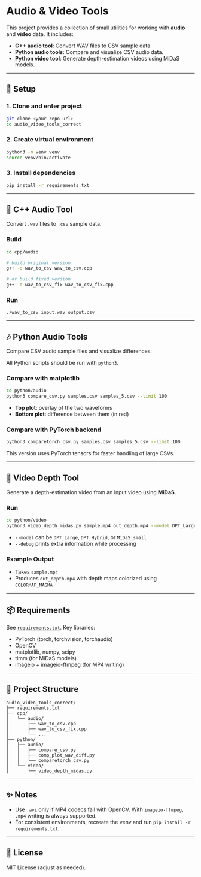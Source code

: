 # Audio & Video Tools

This project provides a collection of small utilities for working with **audio** and **video** data.
It includes:

- **C++ audio tool**: Convert WAV files to CSV sample data.
- **Python audio tools**: Compare and visualize CSV audio data.
- **Python video tool**: Generate depth-estimation videos using MiDaS models.

---

## 🚀 Setup

### 1. Clone and enter project
```bash
git clone <your-repo-url>
cd audio_video_tools_correct
```

### 2. Create virtual environment
```bash
python3 -m venv venv
source venv/bin/activate
```

### 3. Install dependencies
```bash
pip install -r requirements.txt
```

---

## 🎵 C++ Audio Tool

Convert `.wav` files to `.csv` sample data.

### Build
```bash
cd cpp/audio

# build original version
g++ -o wav_to_csv wav_to_csv.cpp

# or build fixed version
g++ -o wav_to_csv_fix wav_to_csv_fix.cpp
```

### Run
```bash
./wav_to_csv input.wav output.csv
```

---

## 🎶 Python Audio Tools

Compare CSV audio sample files and visualize differences.

All Python scripts should be run with `python3`.

### Compare with matplotlib
```bash
cd python/audio
python3 compare_csv.py samples.csv samples_5.csv --limit 100
```

- **Top plot**: overlay of the two waveforms
- **Bottom plot**: difference between them (in red)

### Compare with PyTorch backend
```bash
python3 comparetorch_csv.py samples.csv samples_5.csv --limit 100
```

This version uses PyTorch tensors for faster handling of large CSVs.

---

## 🎥 Video Depth Tool

Generate a depth-estimation video from an input video using **MiDaS**.

### Run
```bash
cd python/video
python3 video_depth_midas.py sample.mp4 out_depth.mp4 --model DPT_Large --debug
```

- `--model` can be `DPT_Large`, `DPT_Hybrid`, or `MiDaS_small`
- `--debug` prints extra information while processing

### Example Output
- Takes `sample.mp4`
- Produces `out_depth.mp4` with depth maps colorized using `COLORMAP_MAGMA`

---

## 📦 Requirements
See [`requirements.txt`](requirements.txt). Key libraries:
- PyTorch (torch, torchvision, torchaudio)
- OpenCV
- matplotlib, numpy, scipy
- timm (for MiDaS models)
- imageio + imageio-ffmpeg (for MP4 writing)

---

## 📂 Project Structure
```
audio_video_tools_correct/
├── requirements.txt
├── cpp/
│   └── audio/
│       ├── wav_to_csv.cpp
│       ├── wav_to_csv_fix.cpp
│       └── ...
├── python/
│   ├── audio/
│   │   ├── compare_csv.py
│   │   ├── comp_plot_wav_diff.py
│   │   └── comparetorch_csv.py
│   └── video/
│       └── video_depth_midas.py
```

---

## ✨ Notes
- Use `.avi` only if MP4 codecs fail with OpenCV. With `imageio-ffmpeg`, `.mp4` writing is always supported.
- For consistent environments, recreate the venv and run `pip install -r requirements.txt`.

---

## 📜 License
MIT License (adjust as needed).
